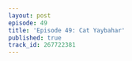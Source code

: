 ```yaml
---
layout: post
episode: 49
title: 'Episode 49: Cat Yaybahar'
published: true
track_id: 267722381
---
```

<div class='list post-player' track='{{page.track_id}}'></div>
